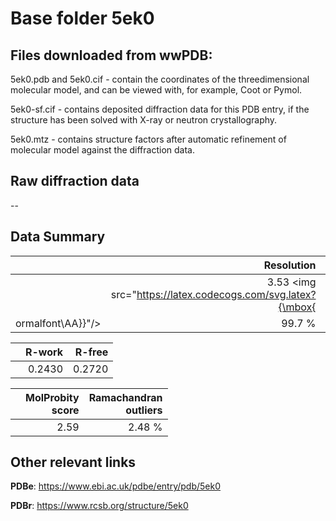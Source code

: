 # Base folder 5ek0

## Files downloaded from wwPDB:

5ek0.pdb and 5ek0.cif - contain the coordinates of the threedimensional molecular model, and can be viewed with, for example, Coot or Pymol.

5ek0-sf.cif - contains deposited diffraction data for this PDB entry, if the structure has been solved with X-ray or neutron crystallography.

5ek0.mtz - contains structure factors after automatic refinement of molecular model against the diffraction data.

## Raw diffraction data

--<br> 

## Data Summary
|   | Resolution | Completeness| I/sigma |
|---|-------------:|----------------:|--------------:|
|   |3.53 <img src="https://latex.codecogs.com/svg.latex?{\mbox{
ormalfont\AA}}"/>|99.7  %|<img width=50/>10.40|

|   | **R-work**| **R-free**   
|---|-------------:|----------------:|           
||0.2430|0.2720|

|   |**MolProbity<br>score**| **Ramachandran<br>outliers** 
|---|-------------:|----------------:|
||2.59|2.48 %|

## Other relevant links 
**PDBe**:  https://www.ebi.ac.uk/pdbe/entry/pdb/5ek0
 
**PDBr**: https://www.rcsb.org/structure/5ek0 

